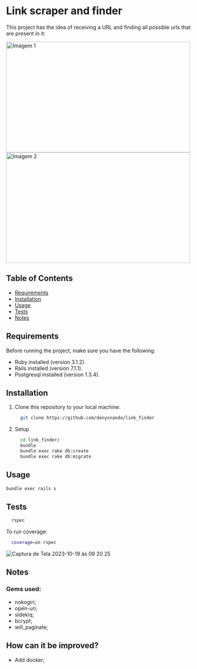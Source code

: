 # Link scraper and finder

This project has the idea of receiving a URL and finding all possible urls that are present in it:


<div>
  <img src="https://github.com/denysnando/link_finder/assets/3411874/fea6ae14-0fb4-4e2d-8aec-1d64096ae296" alt="Imagem 1" style="width: 500px; height: 300px;">
  <img src="https://github.com/denysnando/link_finder/assets/3411874/cc23171f-61e0-4aea-8a12-eb2aa2f6ab10" alt="Imagem 2" style="width: 500px; height: 300px;">
</div>

## Table of Contents

- [Requirements](#requirements)
- [Installation](#installation)
- [Usage](#usage)
- [Tests](#Tests)
- [Notes](#Notes)

## Requirements

Before running the project, make sure you have the following:

- Ruby installed (version 3.1.2).
- Rails installed (version 7.1.1).
- Postgresql installed (version 1.3.4).

## Installation

1. Clone this repository to your local machine:

   ```bash
     git clone https://github.com/denysnando/link_finder
   ```
2. Setup
   ```bash
     cd link_finder/
     bundle
     bundle exec rake db:create
     bundle exec rake db:migrate
   ```

## Usage
  ```bash
  bundle exec rails s
  ```

## Tests
   ```bash
     rspec
   ```

To run coverage:
```bash
  coverage=on rspec
```

 

![Captura de Tela 2023-10-19 às 09 20 25](https://github.com/denysnando/link_finder/assets/3411874/ebbe39f7-c319-4f52-8856-e39da6c04e81)

## Notes
   ### Gems used:

   - nokogiri;
   - open-uri;
   - sidekiq;
   - bcrypt;
   - will_paginate;


## How can it be improved?
- Add docker;
